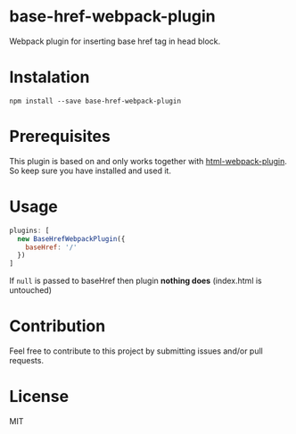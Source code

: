 # base-href-webpack-plugin

Webpack plugin for inserting base href tag in head block.

# Instalation

`npm install --save base-href-webpack-plugin`

# Prerequisites

This plugin is based on and only works together with [html-webpack-plugin](https://github.com/ampedandwired/html-webpack-plugin).
So keep sure you have installed and used it.

# Usage

```javascript
plugins: [
  new BaseHrefWebpackPlugin({
    baseHref: '/'
  })
]
```

If `null` is passed to baseHref then plugin **nothing does** (index.html is untouched)

# Contribution

Feel free to contribute to this project by submitting issues and/or pull requests.

# License

MIT